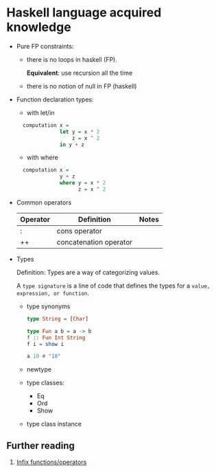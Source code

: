 # Haskell language acquired knowledge

- Pure FP constraints:

  - there is no loops in haskell (FP).

    **Equivalent**: use recursion all the time

  - there is no notion of null in FP (haskell)

- Function declaration types:

  - with let/in

  ```haskell
    computation x =
                let y = x * 2
                    z = x ^ 2
                in y + z
  ```
  - with where

  ```haskell
    computation x =
                y + z
                where y = x * 2
                      z = x ^ 2
  ```

- Common operators

  | Operator | Definition             | Notes |
  | -------- | ---------------------- | ----- |
  | :        | cons operator          |
  | ++       | concatenation operator |

- Types

  Definition: Types are a way of categorizing values.

  A `type signature` is a line of code that defines the types for a `value, expression, or function`.

  - type synonyms

    ```haskell
    type String = [Char]
    ```
    ```haskell
    type Fun a b = a -> b
    f :: Fun Int String
    f i = show i

    a 10 # "10"
    ```

  - newtype

  - type classes:

    - Eq
    - Ord
    - Show

  - type class instance

## Further reading

1. [Infix functions/operators](https://wuciawe.github.io/functional%20programming/haskell/2016/07/03/infix-functions-in-haskell.html)
